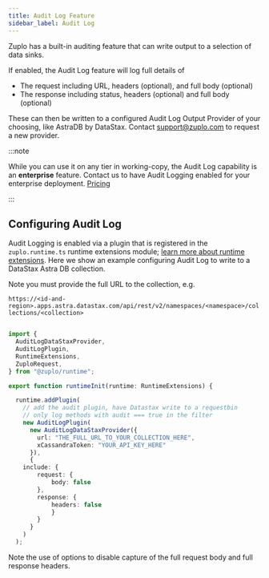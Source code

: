 ```yaml
---
title: Audit Log Feature
sidebar_label: Audit Log
---
```


Zuplo has a built-in auditing feature that can write output to a selection of
data sinks.

If enabled, the Audit Log feature will log full details of

- The request including URL, headers (optional), and full body (optional)
- The response including status, headers (optional) and full body (optional)

These can then be written to a configured Audit Log Output Provider of your
choosing, like AstraDB by DataStax. Contact
[support@zuplo.com](mailto:support@zuplo.com) to request a new provider.

:::note

While you can use it on any tier in working-copy, the Audit Log capability is an
**enterprise** feature. Contact us to have Audit Logging enabled for your
enterprise deployment. [Pricing](https://zuplo.com/pricing)

:::

## Configuring Audit Log

Audit Logging is enabled via a plugin that is registered in the
`zuplo.runtime.ts` runtime extensions module;
[learn more about runtime extensions](./runtime-extensions.md). Here we show an
example configuring Audit Log to write to a DataStax Astra DB collection.

Note you must provide the full URL to the collection, e.g.

`https://<id-and-region>.apps.astra.datastax.com/api/rest/v2/namespaces/<namespace>/collections/<collection>`

```ts

import {
  AuditLogDataStaxProvider,
  AuditLogPlugin,
  RuntimeExtensions,
  ZuploRequest,
} from "@zuplo/runtime";

export function runtimeInit(runtime: RuntimeExtensions) {

  runtime.addPlugin(
    // add the audit plugin, have Datastax write to a requestbin
    // only log methods with audit === true in the filter
    new AuditLogPlugin(
      new AuditLogDataStaxProvider({
        url: "THE_FULL_URL_TO_YOUR_COLLECTION_HERE",
        xCassandraToken: "YOUR_API_KEY_HERE"
      }),
      {
	include: {
		request: {
			body: false
		},
		response: {
			headers: false
			}
		}
      }
    )
  );

```

Note the use of options to disable capture of the full request body and full
response headers.
